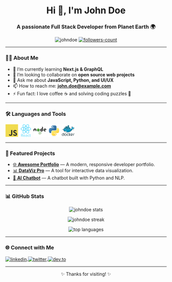 <!-- Banner or Intro Section -->
<h1 align="center">Hi 👋, I'm John Doe</h1>
<h3 align="center">A passionate Full Stack Developer from Planet Earth 🌍</h3>

<p align="center">
  <img src="https://komarev.com/ghpvc/?username=johndoe&label=Profile%20views&color=0e75b6&style=flat" alt="johndoe" /> 
  <a href="https://github.com/johndoe?tab=followers">
    <img src="https://img.shields.io/github/followers/johndoe?label=Followers&style=social" alt="followers-count"/>
  </a>
</p>

---

### 🧑‍💻 About Me

- 🌱 I’m currently learning **Next.js & GraphQL**  
- 👯 I’m looking to collaborate on **open source web projects**  
- 💬 Ask me about **JavaScript, Python, and UI/UX**  
- 📫 How to reach me: **john.doe@example.com**  
- ⚡ Fun fact: I love coffee ☕ and solving coding puzzles 🧩

---

### 🛠️ Languages and Tools

<p align="left"> 
  <img src="https://raw.githubusercontent.com/devicons/devicon/master/icons/javascript/javascript-original.svg" alt="javascript" width="40" height="40"/> 
  <img src="https://raw.githubusercontent.com/devicons/devicon/master/icons/react/react-original-wordmark.svg" alt="react" width="40" height="40"/> 
  <img src="https://raw.githubusercontent.com/devicons/devicon/master/icons/nodejs/nodejs-original-wordmark.svg" alt="nodejs" width="40" height="40"/> 
  <img src="https://raw.githubusercontent.com/devicons/devicon/master/icons/python/python-original.svg" alt="python" width="40" height="40"/> 
  <img src="https://raw.githubusercontent.com/devicons/devicon/master/icons/docker/docker-original-wordmark.svg" alt="docker" width="40" height="40"/> 
</p>

---

### 🚀 Featured Projects

- [🌐 **Awesome Portfolio**](https://github.com/johndoe/awesome-portfolio) — A modern, responsive developer portfolio.  
- [📊 **DataViz Pro**](https://github.com/johndoe/dataviz-pro) — A tool for interactive data visualization.  
- [🧠 **AI Chatbot**](https://github.com/johndoe/ai-chatbot) — A chatbot built with Python and NLP.

---

### 📊 GitHub Stats

<p align="center">
  <img src="https://github-readme-stats.vercel.app/api?username=johndoe&show_icons=true&theme=radical" alt="johndoe stats" />
</p>

<p align="center">
  <img src="https://github-readme-streak-stats.herokuapp.com/?user=johndoe&theme=radical" alt="johndoe streak" />
</p>

<p align="center">
  <img src="https://github-readme-stats.vercel.app/api/top-langs/?username=johndoe&layout=compact&theme=radical" alt="top languages" />
</p>

---

### 🌐 Connect with Me

<p align="left">
<a href="https://linkedin.com/in/johndoe" target="blank">
  <img align="center" src="https://raw.githubusercontent.com/rahuldkjain/github-profile-readme-generator/master/src/images/icons/Social/linked-in-alt.svg" alt="linkedin" height="30" width="40" />
</a>
<a href="https://twitter.com/johndoe" target="blank">
  <img align="center" src="https://raw.githubusercontent.com/rahuldkjain/github-profile-readme-generator/master/src/images/icons/Social/twitter.svg" alt="twitter" height="30" width="40" />
</a>
<a href="https://dev.to/johndoe" target="blank">
  <img align="center" src="https://raw.githubusercontent.com/rahuldkjain/github-profile-readme-generator/master/src/images/icons/Social/devto.svg" alt="dev.to" height="30" width="40" />
</a>
</p>

---

<p align="center">✨ Thanks for visiting! ✨</p>

































<!--## Hi there 👋-->

<!-- <p align="center">
  <img src="https://user-images.githubusercontent.com/74038190/212748842-9fcbad5b-6173-4175-8a61-521f3dbb7514.gif" alt="Acknowledgment GIF" />
</p> -->

<!-- <p align="center">
  <img src="https://mir-s3-cdn-cf.behance.net/project_modules/max_1200/bbefa799786133.5efa9bf3d1b49.gif" alt="Acknowledgment GIF" />
</p> -->

<!--
**lexxus16/lexxus16** is a ✨ _special_ ✨ repository because its `README.md` (this file) appears on your GitHub profile.

Here are some ideas to get you started:

- 🔭 I’m currently working on ...
- 🌱 I’m currently learning ...
- 👯 I’m looking to collaborate on ...
- 🤔 I’m looking for help with ...
- 💬 Ask me about ...
- 📫 How to reach me: ...
- 😄 Pronouns: ...
- ⚡ Fun fact: ...
-->
